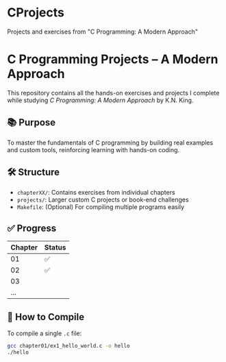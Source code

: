 # CProjects
Projects and exercises from "C Programming: A Modern Approach"

# C Programming Projects – A Modern Approach

This repository contains all the hands-on exercises and projects I complete while studying *C Programming: A Modern Approach* by K.N. King.

## 📚 Purpose

To master the fundamentals of C programming by building real examples and custom tools, reinforcing learning with hands-on coding.

## 🛠️ Structure

- `chapterXX/`: Contains exercises from individual chapters
- `projects/`: Larger custom C projects or book-end challenges
- `Makefile`: (Optional) For compiling multiple programs easily

## ✅ Progress

| Chapter | Status  | 
|---------|---------|
| 01      | ✅ |
| 02      | ✅ |
| 03      |  | 
| ...     |  |      

## 🔧 How to Compile

To compile a single `.c` file:
```bash
gcc chapter01/ex1_hello_world.c -o hello
./hello
